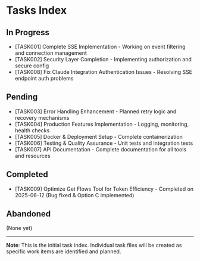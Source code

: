 # Tasks Index

## In Progress
- [TASK001] Complete SSE Implementation - Working on event filtering and connection management
- [TASK002] Security Layer Completion - Implementing authorization and secure config
- [TASK008] Fix Claude Integration Authentication Issues - Resolving SSE endpoint auth problems

## Pending
- [TASK003] Error Handling Enhancement - Planned retry logic and recovery mechanisms
- [TASK004] Production Features Implementation - Logging, monitoring, health checks
- [TASK005] Docker & Deployment Setup - Complete containerization
- [TASK006] Testing & Quality Assurance - Unit tests and integration tests
- [TASK007] API Documentation - Complete documentation for all tools and resources

## Completed
- [TASK009] Optimize Get Flows Tool for Token Efficiency - Completed on 2025-06-12 (Bug fixed & Option C implemented)

## Abandoned
(None yet)

---

**Note**: This is the initial task index. Individual task files will be created as specific work items are identified and planned.
